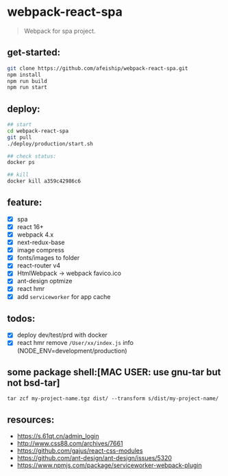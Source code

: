 # webpack-react-spa
> Webpack for spa project.

## get-started:
```bash
git clone https://github.com/afeiship/webpack-react-spa.git
npm install 
npm run build
npm run start
```

## deploy:
```bash
## start
cd webpack-react-spa
git pull
./deploy/production/start.sh

## check status:
docker ps

## kill 
docker kill a359c42986c6
```


## feature:
+ [x] spa 
+ [x] react 16+
+ [x] webpack 4.x
+ [x] next-redux-base
+ [x] image compress
+ [x] fonts/images to folder
+ [x] react-router v4
+ [x] HtmlWebpack -> webpack favico.ico
+ [x] ant-design optmize
+ [x] react hmr
+ [x] add `serviceworker` for app cache

## todos:
+ [x] deploy dev/test/prd with docker
+ [x] react hmr remove `/User/xx/index.js` info (NODE_ENV=development/production)

## some package shell:[MAC USER: use gnu-tar but not bsd-tar]
```shell
tar zcf my-project-name.tgz dist/ --transform s/dist/my-project-name/
```


## resources:
+ https://s.61qt.cn/admin_login
+ http://www.css88.com/archives/7661
+ https://github.com/gajus/react-css-modules 
+ https://github.com/ant-design/ant-design/issues/5320 
+ https://www.npmjs.com/package/serviceworker-webpack-plugin
